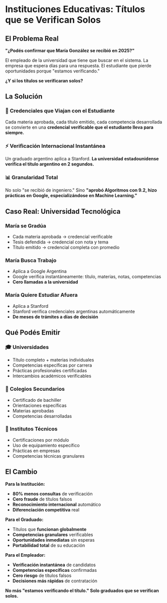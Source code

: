 # Instituciones Educativas: Títulos que se Verifican Solos

## El Problema Real

**"¿Podés confirmar que María González se recibió en 2025?"**

El empleado de la universidad que tiene que buscar en el sistema. La empresa que espera días para una respuesta. El estudiante que pierde oportunidades porque "estamos verificando."

**¿Y si los títulos se verificaran solos?**

## La Solución

### 🎯 **Credenciales que Viajan con el Estudiante**
Cada materia aprobada, cada título emitido, cada competencia desarrollada se convierte en una **credencial verificable que el estudiante lleva para siempre.**

### ⚡ **Verificación Internacional Instantánea**
Un graduado argentino aplica a Stanford. **La universidad estadounidense verifica el título argentino en 2 segundos.**

### 📊 **Granularidad Total**
No solo "se recibió de ingeniero." Sino **"aprobó Algoritmos con 9.2, hizo prácticas en Google, especializándose en Machine Learning."**

## Caso Real: Universidad Tecnológica

### **María se Gradúa**
- Cada materia aprobada → credencial verificable
- Tesis defendida → credencial con nota y tema
- Título emitido → credencial completa con promedio

### **María Busca Trabajo**
- Aplica a Google Argentina
- Google verifica instantáneamente: título, materias, notas, competencias
- **Cero llamadas a la universidad**

### **María Quiere Estudiar Afuera**
- Aplica a Stanford
- Stanford verifica credenciales argentinas automáticamente
- **De meses de trámites a días de decisión**

## Qué Podés Emitir

### 🎓 **Universidades**
- Título completo + materias individuales
- Competencias específicas por carrera
- Prácticas profesionales certificadas
- Intercambios académicos verificables

### 🏫 **Colegios Secundarios**
- Certificado de bachiller
- Orientaciones específicas
- Materias aprobadas
- Competencias desarrolladas

### 🔧 **Institutos Técnicos**
- Certificaciones por módulo
- Uso de equipamiento específico
- Prácticas en empresas
- Competencias técnicas granulares

## El Cambio

**Para la Institución:**
- **80% menos consultas** de verificación
- **Cero fraude** de títulos falsos
- **Reconocimiento internacional** automático
- **Diferenciación competitiva** real

**Para el Graduado:**
- Títulos que **funcionan globalmente**
- **Competencias granulares** verificables
- **Oportunidades inmediatas** sin esperas
- **Portabilidad total** de su educación

**Para el Empleador:**
- **Verificación instantánea** de candidatos
- **Competencias específicas** confirmadas
- **Cero riesgo** de títulos falsos
- **Decisiones más rápidas** de contratación

**No más "estamos verificando el título."
Solo graduados que se verifican solos.**